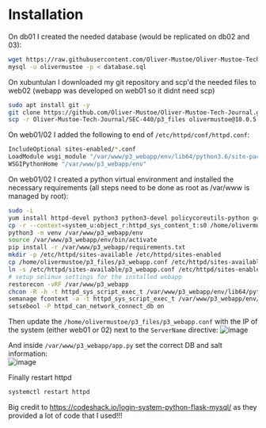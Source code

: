 # Installation
On db01 I created the needed database (would be replicated on db02 and 03):
```bash
wget https://raw.githubusercontent.com/Oliver-Mustoe/Oliver-Mustoe-Tech-Journal/main/SEC-440/p3_files/database.sql 
mysql -u olivermustoe -p < database.sql
```

On xubuntulan I downloaded my git repository and scp'd the needed files to web02 (webapp was developed on web01 so it didnt need scp)
```bash
sudo apt install git -y
git clone https://github.com/Oliver-Mustoe/Oliver-Mustoe-Tech-Journal.git
scp -r Oliver-Mustoe-Tech-Journal/SEC-440/p3_files olivermustoe@10.0.5.101:
```

On web01/02 I added the following to end of `/etc/httpd/conf/httpd.conf`:
```bash
IncludeOptional sites-enabled/*.conf
LoadModule wsgi_module "/var/www/p3_webapp/env/lib64/python3.6/site-packages/mod_wsgi/server/mod_wsgi-py36.cpython-36m-x86_64-linux-gnu.so"
WSGIPythonHome "/var/www/p3_webapp/env"
```

On web01/02 I created a python virtual environment and installed the necessary requirements (all steps need to be done as root as /var/www is managed by root):
```bash
sudo -i
yum install httpd-devel python3 python3-devel policycoreutils-python gcc -y
cp -r --context=system_u:object_r:httpd_sys_content_t:s0 /home/olivermustoe/p3_files/p3_webapp /var/www/
python3 -m venv /var/www/p3_webapp/env
source /var/www/p3_webapp/env/bin/activate
pip install -r /var/www/p3_webapp/requirements.txt
mkdir -p /etc/httpd/sites-available /etc/httpd/sites-enabled
cp /home/olivermustoe/p3_files/p3_webapp.conf /etc/httpd/sites-available/p3_webapp.conf
ln -s /etc/httpd/sites-available/p3_webapp.conf /etc/httpd/sites-enabled/p3_webapp.conf
# setup selinux settings for the installed webapp
restorecon -vRF /var/www/p3_webapp
chcon -R -h -t httpd_sys_script_exec_t /var/www/p3_webapp/env/lib64/python3.6/site-packages/mod_wsgi/server/mod_wsgi-py36.cpython-36m-x86_64-linux-gnu.so
semanage fcontext -a -t httpd_sys_script_exec_t /var/www/p3_webapp/env/lib64/python3.6/site-packages/mod_wsgi/server/mod_wsgi-py36.cpython-36m-x86_64-linux-gnu.so
setsebool -P httpd_can_network_connect_db on
```

Then update the `/home/olivermustoe/p3_files/p3_webapp.conf` with the IP of the system (either web01 or 02) next to the `ServerName` directive:
![image](https://github.com/Oliver-Mustoe/Oliver-Mustoe-Tech-Journal/assets/71083461/e64dc62b-9a09-4dea-990c-3a1bf0b5111e)

And inside `/var/www/p3_webapp/app.py` set the correct DB and salt information:  
![image](https://github.com/Oliver-Mustoe/Oliver-Mustoe-Tech-Journal/assets/71083461/cf381c74-1619-410b-9cf2-742b3a9143e4)

Finally restart httpd
```bash
systemctl restart httpd
```
Big credit to https://codeshack.io/login-system-python-flask-mysql/ as they provided a lot of code that I used!!!
